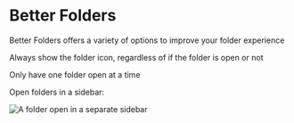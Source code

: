 # Better Folders

Better Folders offers a variety of options to improve your folder experience

Always show the folder icon, regardless of if the folder is open or not

Only have one folder open at a time

Open folders in a sidebar:

![A folder open in a separate sidebar](https://github.com/user-attachments/assets/432d3146-8091-4bae-9c1e-c19046c72947)


